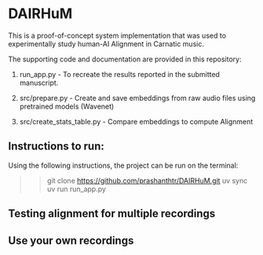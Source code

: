 # DAIRHuM

This is a proof-of-concept system implementation that was used to experimentally study human-AI Alignment in Carnatic music.

The supporting code and documentation are provided in this repository:

1) run_app.py - To recreate the results reported in the submitted manuscript.

2) src/prepare.py - Create and save embeddings from raw audio files using pretrained models (Wavenet)

3) src/create_stats_table.py - Compare embeddings to compute Alignment

## Instructions to run:

Using the following instructions, the project can be run on the terminal: 

>> git clone https://github.com/prashanthtr/DAIRHuM.git
>> uv sync 
>> uv run run_app.py

## Testing alignment for multiple recordings

## Use your own recordings
